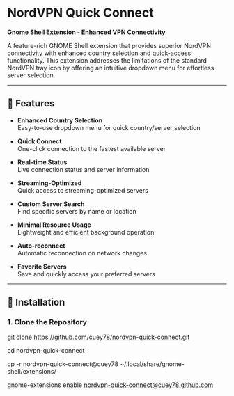 # NordVPN Quick Connect

**Gnome Shell Extension - Enhanced VPN Connectivity**

A feature-rich GNOME Shell extension that provides superior NordVPN connectivity with enhanced country selection and quick-access functionality. This extension addresses the limitations of the standard NordVPN tray icon by offering an intuitive dropdown menu for effortless server selection.

---

## 🌟 Features

- **Enhanced Country Selection**  
  Easy-to-use dropdown menu for quick country/server selection

- **Quick Connect**  
  One-click connection to the fastest available server

- **Real-time Status**  
  Live connection status and server information

- **Streaming-Optimized**  
  Quick access to streaming-optimized servers

- **Custom Server Search**  
  Find specific servers by name or location

- **Minimal Resource Usage**  
  Lightweight and efficient background operation

- **Auto-reconnect**  
  Automatic reconnection on network changes

- **Favorite Servers**  
  Save and quickly access your preferred servers

---

## 🚀 Installation

### 1. Clone the Repository

git clone https://github.com/cuey78/nordvpn-quick-connect.git

cd nordvpn-quick-connect

cp -r nordvpn-quick-connect@cuey78 ~/.local/share/gnome-shell/extensions/

gnome-extensions enable nordvpn-quick-connect@cuey78.github.com
